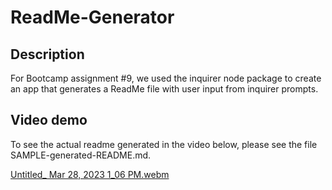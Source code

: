 # ReadMe-Generator

## Description
For Bootcamp assignment #9, we used the inquirer node package to create an app that generates a ReadMe file with user input from inquirer prompts. 

## Video demo
To see the actual readme generated in the video below, please see the file SAMPLE-generated-README.md.

[Untitled_ Mar 28, 2023 1_06 PM.webm](https://user-images.githubusercontent.com/121985800/228325186-f8514173-ed68-42b0-8fc6-6b4871b69926.webm)

